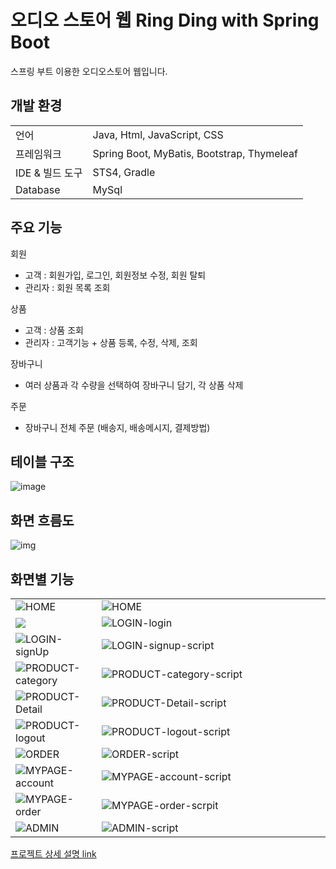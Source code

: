 # 오디오 스토어 웹 Ring Ding with Spring Boot
스프링 부트 이용한 오디오스토어 웹입니다.


## 개발 환경
<table>
 <tr>
  <td>언어</td>
  <td>Java, Html, JavaScript, CSS</td>
 </tr>

  <tr>
   <td>프레임워크</td>
   <td>Spring Boot, MyBatis, Bootstrap, Thymeleaf</td>
 </tr>

 <tr>
  <td>IDE & 빌드 도구</td>
  <td>STS4, Gradle</td>
 </tr>
 
 <tr>
  <td>Database</td>
  <td>MySql</td>
 </tr>
</table>


## 주요 기능
회원
- 고객 : 회원가입, 로그인, 회원정보 수정, 회원 탈퇴
- 관리자 : 회원 목록 조회

상품
- 고객 : 상품 조회
- 관리자 : 고객기능 + 상품 등록, 수정, 삭제, 조회
 
장바구니
- 여러 상품과 각 수량을 선택하여 장바구니 담기, 각 상품 삭제

주문
- 장바구니 전체 주문 (배송지, 배송메시지, 결제방법)

## 테이블 구조
![image](https://github.com/gwidding/sts4_SpringBoot/assets/135992700/1e66600c-2345-486c-9528-81cdc4b2452b)

## 화면 흐름도
![img](https://github.com/gwidding/sts4_SpringBoot/assets/135992700/446e4eaa-9786-45a4-9b01-2893dca6f88d)



## 화면별 기능
<table>
 <tr>
  <td>
   <img src="https://github.com/gwidding/sts4_SpringBoot/assets/135992700/71a8ac81-5bd0-4d39-a985-7291f556ef6b" alt="HOME" />
  </td>
  <td width="350px">
   <img src="https://github.com/gwidding/STM/assets/135992700/d6c61142-578b-4f58-a421-083214cf85fd" alt="HOME" />
  </td>
 </tr>

 <tr>
 <td>
  <img src="https://github.com/gwidding/sts4_SpringBoot/assets/135992700/64b45a4e-2595-43b7-81ac-056330cb32e4"/>
 </td>
  <td>
   <img src="https://github.com/gwidding/sts4_SpringBoot/assets/135992700/2077bba8-a7b3-4451-bca9-342720faa55a" alt="LOGIN-login"/>
  </td>
 </tr>

 <tr>
  <td><img src="https://github.com/gwidding/sts4_SpringBoot/assets/135992700/42ae96d3-dd5c-4c64-a61a-57a30d209106" alt="LOGIN-signUp" /></td>
  <td><img src="https://github.com/gwidding/sts4_SpringBoot/assets/135992700/eb5d577c-6fde-4659-81bf-604d70db853d" alt="LOGIN-signup-script"/></td>
 </tr>

 <tr>
  <td><img src="https://github.com/gwidding/sts4_SpringBoot/assets/135992700/d88dfe0a-3bcf-4776-ac76-2586c8f63635" alt="PRODUCT-category"/></td>
  <td><img src="https://github.com/gwidding/sts4_SpringBoot/assets/135992700/97b349e5-a51e-4c1f-ba7d-679f242d68b3" alt="PRODUCT-category-script"></td>
 </tr>

 <tr>
  <td><img src="https://github.com/gwidding/sts4_SpringBoot/assets/135992700/8f912415-93a2-4f50-8899-58bca1372997" alt="PRODUCT-Detail"/></td>
  <td><img src="https://github.com/gwidding/sts4_SpringBoot/assets/135992700/dffa6b55-9e19-45b4-8338-35da84045d6d" alt="PRODUCT-Detail-script"></td>
 </tr>

 <tr>
  <td><img src="https://github.com/gwidding/sts4_SpringBoot/assets/135992700/b9b183db-2c54-4662-be82-db2be98c239e" alt="PRODUCT-logout" /></td>
  <td><img src="https://github.com/gwidding/sts4_SpringBoot/assets/135992700/24d371fd-c402-4c57-b71b-71a4690b9b83" alt="PRODUCT-logout-script"></td>
 </tr>

 <tr>
  <td><img src="https://github.com/gwidding/sts4_SpringBoot/assets/135992700/7b312755-3786-42d5-b419-c1e039487255" alt="ORDER" /></td>
  <td><img src="https://github.com/gwidding/sts4_SpringBoot/assets/135992700/561b0417-ba38-4644-b969-10309ab5ee21" alt="ORDER-script"></td>
 </tr>

 <tr>
  <td><img src="https://github.com/gwidding/sts4_SpringBoot/assets/135992700/b93906dc-0de2-4bab-bea3-757172d99341" alt="MYPAGE-account" /></td>
  <td><img src="https://github.com/gwidding/sts4_SpringBoot/assets/135992700/c024a9b2-101e-4177-afca-1f8c1b2ae5f9" alt="MYPAGE-account-script"></td>
 </tr>

 <tr>
  <td><img src="https://github.com/gwidding/sts4_SpringBoot/assets/135992700/8365f7bb-acaa-4749-8cd4-146ecbcd3976" alt="MYPAGE-order" /></td>
  <td><img src="https://github.com/gwidding/sts4_SpringBoot/assets/135992700/f6a25451-2446-40d3-b8e0-8f8226aad875" alt="MYPAGE-order-scrpit"></td>
 </tr>

 <tr>
  <td><img src="https://github.com/gwidding/sts4_SpringBoot/assets/135992700/2961ef53-00d6-4e7b-bf36-c3f3a65cd9d9" alt="ADMIN"/></td>
  <td><img src="https://github.com/gwidding/sts4_SpringBoot/assets/135992700/d1bf0afb-11ff-475a-8c2a-8df8d1928279" alt="ADMIN-script"></td>
 </tr> 
</table>


[프로젝트 상세 설명 link](https://silvow94.tistory.com/entry/STS4-Spring-Boot-%EC%98%A4%EB%94%94%EC%98%A4-%EC%8A%A4%ED%86%A0%EC%96%B4-%EC%A0%9C%EC%9E%91)
